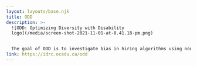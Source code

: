 ```yaml
---
layout: layouts/base.njk
title: ODD
description: >-
  ![ODD: Optimizing Diversity with Disability
  logo](/media/screen-shot-2021-11-01-at-8.41.18-pm.png)


  The goal of ODD is to investigate bias in hiring algorithms using non-disability specific and synthesized disability specific employment data.
link: https://idrc.ocadu.ca/odd
---
```

